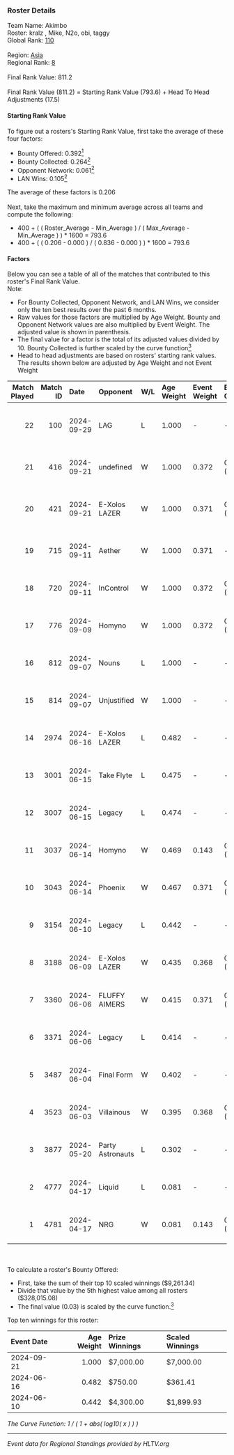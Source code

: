 ### Roster Details<br />
Team Name: Akimbo<br />
Roster: kralz , Mike, N2o, obi, taggy<br />
Global Rank: [110](../../standings_global_2024_10_02.md)<br />
<br />
Region: [Asia]( ../../standings_asia_2024_10_02.md)<br />
Regional Rank: [8]( ../../standings_asia_2024_10_02.md)<br />
<br />
Final Rank Value:  811.2<br />
<br />
Final Rank Value (811.2) = Starting Rank Value (793.6) + Head To Head Adjustments (17.5)<br />

#### Starting Rank Value<br />
To figure out a rosters's Starting Rank Value, first take the average of these four factors:<br />
- Bounty Offered: 0.392[<sup>1</sup>](#table2)
- Bounty Collected: 0.264[<sup>2</sup>](#table1)
- Opponent Network: 0.061[<sup>2</sup>](#table1)
- LAN Wins: 0.105[<sup>2</sup>](#table1)

The average of these factors is 0.206<br />
<br />
Next, take the maximum and minimum average across all teams and compute the following:<br />
- 400 + ( ( Roster_Average - Min_Average ) / ( Max_Average - Min_Average ) ) * 1600 = 793.6
- 400 + ( ( 0.206 - 0.000 ) / ( 0.836 - 0.000 ) ) * 1600 = 793.6


#### Factors<br />
Below you can see a table of all of the matches that contributed to this roster's Final Rank Value.<br />
Note:<br />

- For Bounty Collected, Opponent Network, and LAN Wins, we consider only the ten best results over the past 6 months.
- Raw values for those factors are multiplied by Age Weight. Bounty and Opponent Network values are also multiplied by Event Weight. The adjusted value is shown in parenthesis.
- The final value for a factor is the total of its adjusted values divided by 10. Bounty Collected is further scaled by the curve function[<sup>3</sup>](#curveFunction)
- Head to head adjustments are based on rosters' starting rank values. The results shown below are adjusted by Age Weight and not Event Weight
<span id="table1"></span><br />


| Match Played | Match ID | Date       | Opponent         | W/L | Age Weight | Event Weight | Bounty Collected | Opponent Network | LAN Wins  | H2H Adj. | Roster                             |
| -: | -: | :- | :- | :- | :- | :- | :- | :- | :- | -: | :- |
|           22 |      100 | 2024-09-29 | LAG              | L   | 1.000      | -            | -                | -                | -         |   -24.44 | kralz , Mike, N2o, obi, taggy      |
|           21 |      416 | 2024-09-21 | undefined        | W   | 1.000      | 0.372        | 0.015 (0.006)    | 0.290 (0.108)    | 0 (0.000) |    14.47 | kmrn, kralz , laxiee, N2o, obi     |
|           20 |      421 | 2024-09-21 | E-Xolos LAZER    | W   | 1.000      | 0.371        | 0.006 (0.002)    | 0.452 (0.167)    | 0 (0.000) |    14.70 | kmrn, kralz , N2o, obi, taggy      |
|           19 |      715 | 2024-09-11 | Aether           | W   | 1.000      | 0.371        | -                | 0.103 (0.038)    | 0 (0.000) |     4.31 | kmrn, kralz , laxiee, N2o, obi     |
|           18 |      720 | 2024-09-11 | InControl        | W   | 1.000      | 0.372        | 0.010 (0.004)    | 0.155 (0.058)    | 0 (0.000) |    10.75 | kmrn, kralz , laxiee, N2o, obi     |
|           17 |      776 | 2024-09-09 | Homyno           | W   | 1.000      | 0.372        | 0.005 (0.002)    | 0.133 (0.050)    | 0 (0.000) |     7.75 | kmrn, kralz , laxiee, N2o, obi     |
|           16 |      812 | 2024-09-07 | Nouns            | L   | 1.000      | -            | -                | -                | -         |    -5.65 | kmrn, kralz , laxiee, N2o, obi     |
|           15 |      814 | 2024-09-07 | Unjustified      | W   | 1.000      | -            | -                | -                | 1 (1.000) |     3.20 | kmrn, kralz , laxiee, N2o, obi     |
|           14 |     2974 | 2024-06-16 | E-Xolos LAZER    | L   | 0.482      | -            | -                | -                | -         |    -7.87 | calamity, kralz , laxiee, N2o, obi |
|           13 |     3001 | 2024-06-15 | Take Flyte       | L   | 0.475      | -            | -                | -                | -         |    -8.09 | calamity, kralz , laxiee, N2o, obi |
|           12 |     3007 | 2024-06-15 | Legacy           | L   | 0.474      | -            | -                | -                | -         |    -4.97 | calamity, kralz , laxiee, N2o, obi |
|           11 |     3037 | 2024-06-14 | Homyno           | W   | 0.469      | 0.143        | 0.005 (0.000)    | 0.133 (0.009)    | 0 (0.000) |     4.16 | calamity, kralz , laxiee, N2o, obi |
|           10 |     3043 | 2024-06-14 | Phoenix          | W   | 0.467      | 0.371        | 0.002 (0.000)    | 0.167 (0.029)    | 0 (0.000) |     4.98 | calamity, kralz , laxiee, N2o, obi |
|            9 |     3154 | 2024-06-10 | Legacy           | L   | 0.442      | -            | -                | -                | -         |    -4.66 | calamity, kralz , laxiee, N2o, obi |
|            8 |     3188 | 2024-06-09 | E-Xolos LAZER    | W   | 0.435      | 0.368        | 0.006 (0.001)    | 0.452 (0.072)    | 0 (0.000) |     6.25 | calamity, kralz , laxiee, N2o, obi |
|            7 |     3360 | 2024-06-06 | FLUFFY AIMERS    | W   | 0.415      | 0.371        | 0.003 (0.000)    | 0.490 (0.075)    | 0 (0.000) |     5.33 | calamity, kralz , laxiee, N2o, obi |
|            6 |     3371 | 2024-06-06 | Legacy           | L   | 0.414      | -            | -                | -                | -         |    -4.49 | calamity, kralz , laxiee, N2o, obi |
|            5 |     3487 | 2024-06-04 | Final Form       | W   | 0.402      | -            | -                | -                | -         |     2.00 | calamity, kralz , laxiee, N2o, obi |
|            4 |     3523 | 2024-06-03 | Villainous       | W   | 0.395      | 0.368        | 0.002 (0.000)    | -                | -         |     2.30 | calamity, kralz , laxiee, N2o, obi |
|            3 |     3877 | 2024-05-20 | Party Astronauts | L   | 0.302      | -            | -                | -                | -         |    -4.08 | calamity, kralz , laxiee, N2o, obi |
|            2 |     4777 | 2024-04-17 | Liquid           | L   | 0.081      | -            | -                | -                | -         |    -0.02 | calamity, kralz , laxiee, N2o, obi |
|            1 |     4781 | 2024-04-17 | NRG              | W   | 0.081      | 0.143        | 0.034 (0.000)    | 0.560 (0.006)    | -         |     1.59 | calamity, kralz , laxiee, N2o, obi |

<br />
<span id="table2"></span><br />
To calculate a roster's Bounty Offered:<br />

- First, take the sum of their top 10 scaled winnings ($9,261.34)
- Divide that value by the 5th highest value among all rosters ($328,015.08)
- The final value (0.03) is scaled by the curve function.[<sup>3</sup>](#curveFunction)

Top ten winnings for this roster:<br />

| Event Date | Age Weight | Prize Winnings | Scaled Winnings |
| :- | -: | :- | :- |
| 2024-09-21 |      1.000 | $7,000.00      | $7,000.00       |
| 2024-06-16 |      0.482 | $750.00        | $361.41         |
| 2024-06-10 |      0.442 | $4,300.00      | $1,899.93       |


<span id="curveFunction"></span>_The Curve Function: 1 / ( 1 + abs( log10( x ) ) )_<br />

---
_Event data for Regional Standings provided by HLTV.org_<br />
